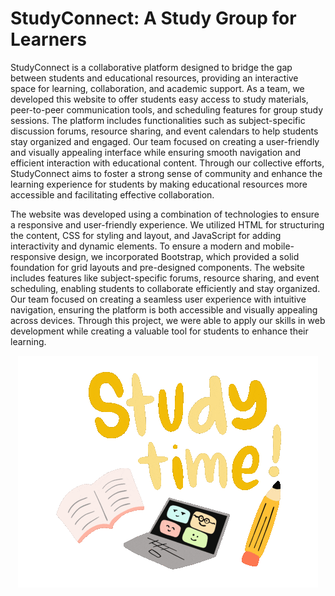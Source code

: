 <h1>StudyConnect: A Study Group for Learners</h1>
<p>StudyConnect is a collaborative platform designed to bridge the gap between students and educational resources, providing an interactive 
space for learning, collaboration, and academic support. As a team, we developed this website to offer students easy access to study materials, peer-to-peer 
communication tools, and scheduling features for group study sessions. The platform includes functionalities such as subject-specific discussion forums, resource 
sharing, and event calendars to help students stay organized and engaged. Our team focused on creating a user-friendly and visually appealing interface while ensuring 
smooth navigation and efficient interaction with educational content. Through our collective efforts, StudyConnect aims to foster a strong sense of community and enhance 
the learning experience for students by making educational resources more accessible and facilitating effective collaboration.</p>

<p>The website was developed using a combination of technologies to ensure a responsive and user-friendly experience. 
We utilized HTML for structuring the content, CSS for styling and layout, and JavaScript for adding interactivity and dynamic elements. 
To ensure a modern and mobile-responsive design, we incorporated Bootstrap, which provided a solid foundation for grid layouts and pre-designed components. 
The website includes features like subject-specific forums, resource sharing, and event scheduling, enabling students to collaborate efficiently and stay organized. 
Our team focused on creating a seamless user experience with intuitive navigation, ensuring the platform is both accessible and visually appealing across devices. 
Through this project, we were able to apply our skills in web development while creating a valuable tool for students to enhance their learning.
</p>

<p align="center">
  <img src="study.gif">
</p>
